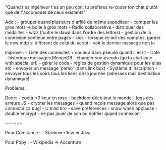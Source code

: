 "Quand t'es ingénieur t'es un peu con, tu préfères re-coder ton chat plutôt que de t'accomoder de ceux existants"

Add :
	- grouper quand plusieurs d'affilé du même expéditeur
	- comtper les gros mots => boite à gros mots
	- Radio collaborative
	- distribuer des médailles
	- wizz (foutre le dawa dans l'ordre des lettres)
	- gestion de la connexion continue entre pages
	- kick
	- lorsque ré-init des comptes, garder le new mdp si différent de celui du script
	- voir le dernier message non lu
	

Improve : 
	- Liste des connectés + couleur dans pseudo quand il écrit
	- Date
	- historique messages MongoDB
	- changer son pseudo (go to chat auto with special url)
	- gérer le code
	- règles de gestion dynamique pour les alias etc
	- envoyer un message 'perso' (dans link box)
	- Système d'inscription
	- envoyer tous les soirs tous les liens de la journée (adresses mail destination dynamique)

Problems:

Done: 
	- coeur <3 keur en rose 
	- backdoor déco tout le monde
	- logs des erreurs JS
	- crypter les messages
	- quand reçois message alors que pas connecté ça bug!
	- U mad bro
	- save préférences
	- snow when applause
	- double encrypt
	- ne pas jouer de son ou notifier quand connexion


====== 

Pour Constance :
	- Stackoverflow => Java

Pour Popy : 
	- Wikipedia => Accenture

